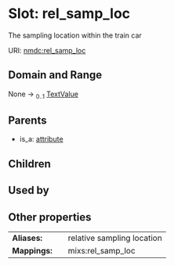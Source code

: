 
# Slot: rel_samp_loc


The sampling location within the train car

URI: [nmdc:rel_samp_loc](https://microbiomedata/meta/rel_samp_loc)


## Domain and Range

None &#8594;  <sub>0..1</sub> [TextValue](TextValue.md)

## Parents

 *  is_a: [attribute](attribute.md)

## Children


## Used by


## Other properties

|  |  |  |
| --- | --- | --- |
| **Aliases:** | | relative sampling location |
| **Mappings:** | | mixs:rel_samp_loc |

